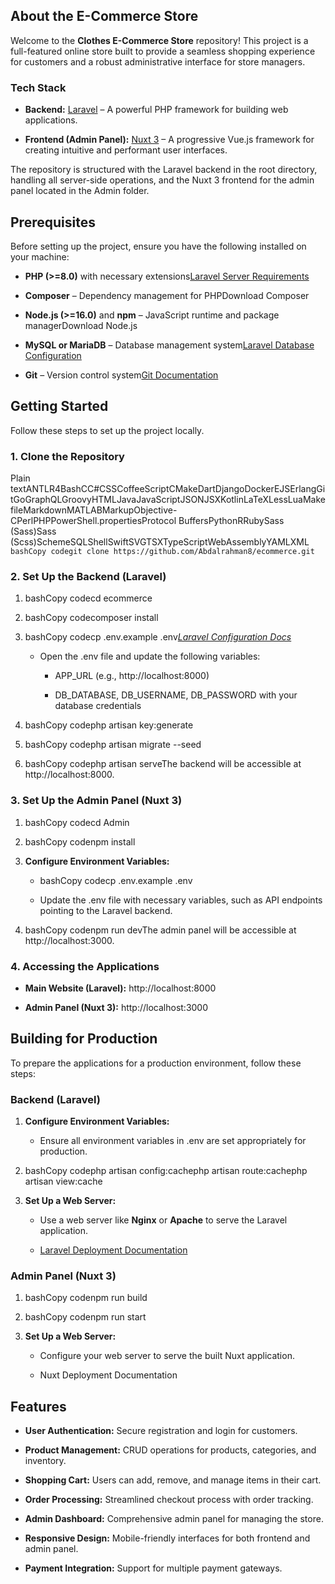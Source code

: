 About the E-Commerce Store
--------------------------

Welcome to the **Clothes E-Commerce Store** repository! This project is a full-featured online store built to provide a seamless shopping experience for customers and a robust administrative interface for store managers.

### Tech Stack

*   **Backend:** [Laravel](https://laravel.com) – A powerful PHP framework for building web applications.
    
*   **Frontend (Admin Panel):** [Nuxt 3](https://nuxt.com) – A progressive Vue.js framework for creating intuitive and performant user interfaces.
    

The repository is structured with the Laravel backend in the root directory, handling all server-side operations, and the Nuxt 3 frontend for the admin panel located in the Admin folder.

Prerequisites
-------------

Before setting up the project, ensure you have the following installed on your machine:

*   **PHP (>=8.0)** with necessary extensions[Laravel Server Requirements](https://laravel.com/docs/10.x/deployment#server-requirements)
    
*   **Composer** – Dependency management for PHPDownload Composer
    
*   **Node.js (>=16.0)** and **npm** – JavaScript runtime and package managerDownload Node.js
    
*   **MySQL or MariaDB** – Database management system[Laravel Database Configuration](https://laravel.com/docs/10.x/database)
    
*   **Git** – Version control system[Git Documentation](https://git-scm.com/doc)
    

Getting Started
---------------

Follow these steps to set up the project locally.

### 1\. Clone the Repository

Plain textANTLR4BashCC#CSSCoffeeScriptCMakeDartDjangoDockerEJSErlangGitGoGraphQLGroovyHTMLJavaJavaScriptJSONJSXKotlinLaTeXLessLuaMakefileMarkdownMATLABMarkupObjective-CPerlPHPPowerShell.propertiesProtocol BuffersPythonRRubySass (Sass)Sass (Scss)SchemeSQLShellSwiftSVGTSXTypeScriptWebAssemblyYAMLXML`   bashCopy codegit clone https://github.com/Abdalrahman8/ecommerce.git   `

### 2\. Set Up the Backend (Laravel)

1.  bashCopy codecd ecommerce
    
2.  bashCopy codecomposer install
    
3.  bashCopy codecp .env.example .env[_Laravel Configuration Docs_](https://laravel.com/docs/10.x/configuration)
    
    *   Open the .env file and update the following variables:
        
        *   APP\_URL (e.g., http://localhost:8000)
            
        *   DB\_DATABASE, DB\_USERNAME, DB\_PASSWORD with your database credentials
            
4.  bashCopy codephp artisan key:generate
    
5.  bashCopy codephp artisan migrate --seed
    
6.  bashCopy codephp artisan serveThe backend will be accessible at http://localhost:8000.
    

### 3\. Set Up the Admin Panel (Nuxt 3)

1.  bashCopy codecd Admin
    
2.  bashCopy codenpm install
    
3.  **Configure Environment Variables:**
    
    *   bashCopy codecp .env.example .env
        
    *   Update the .env file with necessary variables, such as API endpoints pointing to the Laravel backend.
        
4.  bashCopy codenpm run devThe admin panel will be accessible at http://localhost:3000.
    

### 4\. Accessing the Applications

*   **Main Website (Laravel):** http://localhost:8000
    
*   **Admin Panel (Nuxt 3):** http://localhost:3000
    

Building for Production
-----------------------

To prepare the applications for a production environment, follow these steps:

### Backend (Laravel)

1.  **Configure Environment Variables:**
    
    *   Ensure all environment variables in .env are set appropriately for production.
        
2.  bashCopy codephp artisan config:cachephp artisan route:cachephp artisan view:cache
    
3.  **Set Up a Web Server:**
    
    *   Use a web server like **Nginx** or **Apache** to serve the Laravel application.
        
    *   [Laravel Deployment Documentation](https://laravel.com/docs/10.x/deployment)
        

### Admin Panel (Nuxt 3)

1.  bashCopy codenpm run build
    
2.  bashCopy codenpm run start
    
3.  **Set Up a Web Server:**
    
    *   Configure your web server to serve the built Nuxt application.
        
    *   Nuxt Deployment Documentation
        

Features
--------

*   **User Authentication:** Secure registration and login for customers.
    
*   **Product Management:** CRUD operations for products, categories, and inventory.
    
*   **Shopping Cart:** Users can add, remove, and manage items in their cart.
    
*   **Order Processing:** Streamlined checkout process with order tracking.
    
*   **Admin Dashboard:** Comprehensive admin panel for managing the store.
    
*   **Responsive Design:** Mobile-friendly interfaces for both frontend and admin panel.
    
*   **Payment Integration:** Support for multiple payment gateways.